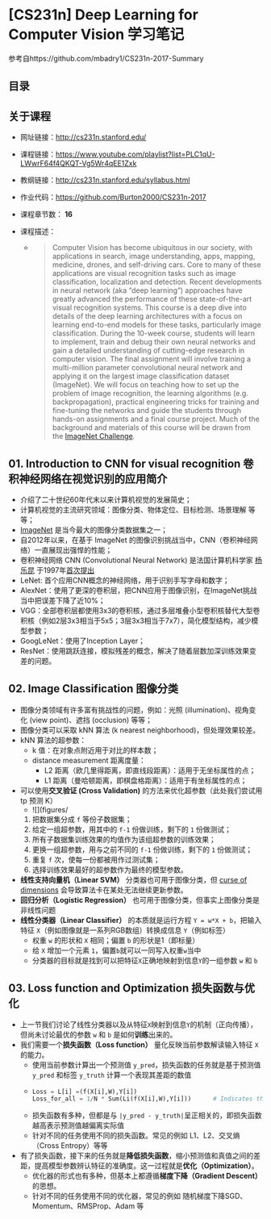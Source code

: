 # \[CS231n\] Deep Learning for Computer Vision 学习笔记
参考自https://github.com/mbadry1/CS231n-2017-Summary  
  
  
## 目录
  
  
## 关于课程  
- 网址链接：http://cs231n.stanford.edu/  

- 课程链接：https://www.youtube.com/playlist?list=PLC1qU-LWwrF64f4QKQT-Vg5Wr4qEE1Zxk  

- 教纲链接：http://cs231n.stanford.edu/syllabus.html  

- 作业代码：https://github.com/Burton2000/CS231n-2017  

- 课程章节数： **16**  

- 课程描述：  

  - > Computer Vision has become ubiquitous in our society, with applications in search, image understanding, apps, mapping, medicine, drones, and self-driving cars. Core to many of these applications are visual recognition tasks such as image classification, localization and detection. Recent developments in neural network (aka “deep learning”) approaches have greatly advanced the performance of these state-of-the-art visual recognition systems. This course is a deep dive into details of the deep learning architectures with a focus on learning end-to-end models for these tasks, particularly image classification. During the 10-week course, students will learn to implement, train and debug their own neural networks and gain a detailed understanding of cutting-edge research in computer vision. The final assignment will involve training a multi-million parameter convolutional neural network and applying it on the largest image classification dataset (ImageNet). We will focus on teaching how to set up the problem of image recognition, the learning algorithms (e.g. backpropagation), practical engineering tricks for training and fine-tuning the networks and guide the students through hands-on assignments and a final course project. Much of the background and materials of this course will be drawn from the [ImageNet Challenge](http://image-net.org/challenges/LSVRC/2014/index).  


## 01. Introduction to CNN for visual recognition 卷积神经网络在视觉识别的应用简介  
- 介绍了二十世纪60年代末以来计算机视觉的发展简史；  
- 计算机视觉的主流研究领域：图像分类、物体定位、目标检测、场景理解 等等；  
- [ImageNet](http://www.image-net.org/) 是当今最大的图像分类数据集之一；  
- 自2012年以来，在基于 ImageNet 的图像识别挑战当中，CNN（卷积神经网络）一直展现出强悍的性能；  
- 卷积神经网络 CNN (Convolutional Neural Network) 是法国计算机科学家 [杨乐昆](https://en.wikipedia.org/wiki/Yann_LeCun?wprov=sfla1) 于1997年[首次提出](http://ieeexplore.ieee.org/document/726791/)  
- LeNet: 首个应用CNN概念的神经网络，用于识别手写字母和数字；  
- AlexNet：使用了更深的卷积层，把CNN应用于图像识别，在ImageNet挑战当中把误差下降了近10%；  
- VGG：全部卷积层都使用3x3的卷积核，通过多层堆叠小型卷积核替代大型卷积核（例如2层3x3相当于5x5；3层3x3相当于7x7），简化模型结构，减少模型参数；  
- GoogLeNet：使用了Inception Layer；  
- ResNet：使用跳跃连接，模拟残差的概念，解决了随着层数加深训练效果变差的问题。  
  
## 02. Image Classification 图像分类  
- 图像分类领域有许多富有挑战性的问题，例如：光照 (illumination)、视角变化 (view point)、遮挡 (occlusion) 等等；  
- 图像分类可以采取 kNN 算法 (k nearest neighborhood)，但处理效果较差。  
- kNN 算法的超参数：  
  - k 值：在对象点附近用于对比的样本数；  
  - distance measurement 距离度量：  
    - L2 距离（欧几里得距离，即直线段距离）：适用于无坐标属性的点；  
    - L1 距离（曼哈顿距离，即棋盘格距离）：适用于有坐标属性的点；  
- 可以使用**交叉验证 (Cross Validation)** 的方法来优化超参数（此处我们尝试用 tp 预测 K） 
  - ![](figures/
  1) 把数据集分成 `f` 等份子数据集；  
  2) 给定一组超参数，用其中的 `f-1` 份做训练，剩下的 `1` 份做测试；  
  3) 所有子数据集训练效果的均值作为该组超参数的训练效果；
  4) 更换一组超参数，用与之前不同的 `f-1` 份做训练，剩下的 `1` 份做测试；  
  5) 重复 `f` 次，使每一份都被用作过测试集；  
  6) 选择训练效果最好的超参数作为最终的模型参数。  
- **线性支持向量机（Linear SVM）** 分类器也可用于图像分类，但 [curse of dimensions](https://en.wikipedia.org/wiki/Curse_of_dimensionality) 会导致算法卡在某处无法继续更新参数。  
- **回归分析（Logistic Regression）** 也可用于图像分类，但事实上图像分类是非线性问题  
- **线性分类器（Linear Classifier）** 的本质就是运行方程 `Y = w*X + b`，把输入特征 `X`（例如图像就是一系列RGB数组）转换成信息 `Y`（例如标签）   
  - 权重 `w` 的形状和 `X` 相同；偏置 `b` 的形状是1（即标量）  
  - 给 `X` 增加一个元素 `1`，偏置`b`就可以一同写入权重`w`当中  
  - 分类器的目标就是找到可以把特征`X`正确地映射到信息`Y`的一组参数 `w` 和 `b`
   
## 03. Loss function and Optimization 损失函数与优化  
  - 上一节我们讨论了线性分类器以及从特征`X`映射到信息`Y`的机制（正向传播），但尚未讨论最优的参数 `w` 和 `b` 是如何**训练**出来的。  
  - 我们需要一个**损失函数（Loss function）** 量化反映当前参数解读输入特征 `X` 的能力。  
    - 使用当前参数计算出一个预测值 `y_pred`，损失函数的任务就是基于预测值 `y_pred` 和标签 `y_truth` 计算一个表现其差距的数值
    - ```python
      Loss = L[i] =(f(X[i],W),Y[i])
      Loss_for_all = 1/N * Sum(Li(f(X[i],W),Y[i]))      # Indicates the average
      ```  
    - 损失函数有多种，但都是与 `|y_pred - y_truth|`呈正相关的，即损失函数越高表示预测值越偏离实际值  
    - 针对不同的任务使用不同的损失函数。常见的例如 L1、L2、交叉熵（Cross Entropy）等等  
  - 有了损失函数，接下来的任务就是**降低损失函数**，缩小预测值和真值之间的差距，提高模型参数辨认特征的准确度。这一过程就是**优化（Optimization）**。  
    - 优化器的形式也有多种，但基本上都遵循**梯度下降（Gradient Descent）** 的思想。  
    - 针对不同的任务使用不同的优化器，常见的例如 随机梯度下降SGD、Momentum、RMSProp、Adam 等  


